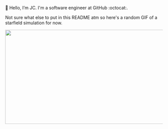 👋 Hello, I’m JC. I'm a software engineer at GitHub :octocat:.

Not sure what else to put in this README atm so here's a random GIF of a starfield simulation for now.

<img src="https://user-images.githubusercontent.com/3589097/190533144-70df578b-62f4-4a28-9f22-abc8773ea60a.gif" width="1000" height="300" />


